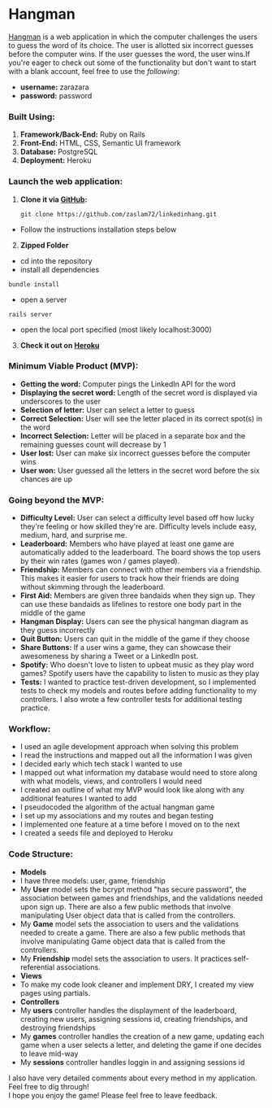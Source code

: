 # Hangman

[Hangman](https://linkedin-hangman.herokuapp.com) is a web application in which the computer challenges the users to guess the word of its choice. The user is allotted six incorrect guesses before the computer wins. If the user guesses the word, the user wins.If you're eager to check out some of the functionality but don't want to start with a blank account, feel free to use the *following*:<br>
- **username:** zarazara<br>
- **password:** password

### Built Using:  
1. **Framework/Back-End:** Ruby on Rails 
2. **Front-End:** HTML, CSS, Semantic UI framework 
3. **Database:** PostgreSQL
4. **Deployment:** Heroku

### Launch the web application: 
1. **Clone it via [GitHub](https://github.com/zaslam72/linkedinhang):**
    ``` 
    git clone https://github.com/zaslam72/linkedinhang.git 
    ```
  - Follow the instructions installation steps below
    
2. **Zipped Folder**
  - cd into the repository
  - install all dependencies
 ```
 bundle install
 ```
 - open a server 
 ```
 rails server 
 ```
 - open the local port specified (most likely localhost:3000) 

3. **Check it out on [Heroku](https://linkedin-hangman.herokuapp.com)**


### Minimum Viable Product (MVP): 
- **Getting the word:** Computer pings the LinkedIn API for the word 
- **Displaying the secret word:** Length of the secret word is displayed via underscores to the user
- **Selection of letter:** User can select a letter to guess 
- **Correct Selection:** User will see the letter placed in its correct spot(s) in the word 
- **Incorrect Selection:** Letter will be placed in a separate box and the remaining guesses count will decrease by 1
- **User lost:** User can make six incorrect guesses before the computer wins
- **User won:** User guessed all the letters in the secret word before the six chances are up


### Going beyond the MVP: 
- **Difficulty Level:** User can select a difficulty level based off how lucky they're feeling or how skilled they're are. Difficulty levels include easy, medium, hard, and surprise me.
- **Leaderboard:** Members who have played at least one game are automatically added to the leaderboard. The board shows the top users by their win rates (games won / games played).
- **Friendship:** Members can connect with other members via a friendship. This makes it easier for users to track how their friends are doing without skimming through the leaderboard. 
- **First Aid:** Members are given three bandaids when they sign up. They can use these bandaids as lifelines to restore one body part in the middle of the game 
- **Hangman Display:** Users can see the physical hangman diagram as they guess incorrectly 
- **Quit Button:** Users can quit in the middle of the game if they choose 
- **Share Buttons:** If a user wins a game, they can showcase their awesomeness by sharing a Tweet or a LinkedIn post. 
- **Spotify:** Who doesn't love to listen to upbeat music as they play word games? Spotify users have the capability to listen to music as they play 
- **Tests:** I wanted to practice test-driven development, so I implemented tests to check my models and routes before adding functionality to my controllers. I also wrote a few controller tests for additional testing practice. 


### Workflow: 
- I used an agile development approach when solving this problem 
- I read the instructions and mapped out all the information I was given 
- I decided early which tech stack I wanted to use
- I mapped out what information my database would need to store along with what models, views, and controllers I would need
- I created an outline of what my MVP would look like along with any additional features I wanted to add 
- I pseudocoded the algorithm of the actual hangman game
- I set up my associations and my routes and began testing
- I implemented one feature at a time before I moved on to the next
- I created a seeds file and deployed to Heroku

### Code Structure: 
- **Models**
 - I have three models: user, game, friendship
 - My **User** model sets the bcrypt method "has secure password", the association between games and friendships, and the validations needed upon sign up. There are also a few public methods that involve manipulating User object data that is called from the controllers. 
 - My **Game** model sets the association to users and the validations needed to create a game. There are also a few public methods that involve manipulating Game object data that is called from the controllers. 
 - My **Friendship** model sets the association to users. It practices self-referential associations. 
- **Views**
 - To make my code look cleaner and implement DRY, I created my view pages using partials. 
- **Controllers**
 - My **users** controller handles the displayment of the leaderboard, creating new users, assigning sessions id, creating friendships, and destroying friendships 
 - My **games** controller handles the creation of a new game, updating each game when a user selects a letter, and deleting the game if one decides to leave mid-way 
 - My **sessions** controller handles loggin in and assigning sessions id 

I also have very detailed comments about every method in my application. Feel free to dig through!<br>
I hope you enjoy the game! Please feel free to leave feedback. 
